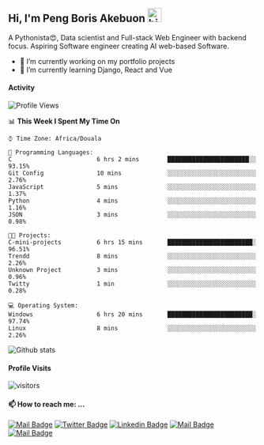  ## Hi, I'm Peng Boris Akebuon <img src="https://user-images.githubusercontent.com/1303154/88677602-1635ba80-d120-11ea-84d8-d263ba5fc3c0.gif" width="28px" alt="hi">

 A Pythonista😍, Data scientist and Full-stack Web Engineer with backend focus. Aspiring Software engineer creating AI web-based Software.
- 🔭 I’m currently working on my portfolio projects
- 🌱 I’m currently learning Django, React and Vue

#### Activity
<!--START_SECTION:waka-->
![Profile Views](http://img.shields.io/badge/Profile%20Views-27-blue)

📊 **This Week I Spent My Time On** 

```text
⌚︎ Time Zone: Africa/Douala

💬 Programming Languages: 
C                        6 hrs 2 mins        ███████████████████████░░   93.15% 
Git Config               10 mins             ░░░░░░░░░░░░░░░░░░░░░░░░░   2.76% 
JavaScript               5 mins              ░░░░░░░░░░░░░░░░░░░░░░░░░   1.37% 
Python                   4 mins              ░░░░░░░░░░░░░░░░░░░░░░░░░   1.16% 
JSON                     3 mins              ░░░░░░░░░░░░░░░░░░░░░░░░░   0.98%

🐱‍💻 Projects: 
C-mini-projects          6 hrs 15 mins       ████████████████████████░   96.51% 
Trendd                   8 mins              ░░░░░░░░░░░░░░░░░░░░░░░░░   2.26% 
Unknown Project          3 mins              ░░░░░░░░░░░░░░░░░░░░░░░░░   0.96% 
Twitty                   1 min               ░░░░░░░░░░░░░░░░░░░░░░░░░   0.28%

💻 Operating System: 
Windows                  6 hrs 20 mins       ████████████████████████░   97.74% 
Linux                    8 mins              ░░░░░░░░░░░░░░░░░░░░░░░░░   2.26%

```


<!--END_SECTION:waka-->


![Github stats](https://github-readme-stats.vercel.app/api?username=itzomen&theme=vue&show_icons=true&count_private=true)
 
 #### Profile Visits 

![visitors](https://visitor-badge.glitch.me/badge?page_id=itzomen)

#### 📫 How to reach me: ...

[![Mail Badge](https://img.shields.io/badge/-itzomen-c0392b?style=flat&labelColor=c0392b&logo=gmail&logoColor=white)](mailto:peng.akebuon2468@gmail.com)
[![Twitter Badge](https://img.shields.io/badge/-@itz_an_omen-1ca0f1?style=flat&labelColor=1ca0f1&logo=twitter&logoColor=white&link=https://twitter.com/itz_an_omen)](https://twitter.com/itz_an_omen/) [![Linkedin Badge](https://img.shields.io/badge/-Peng_Boris_Akebuon-0e76a8?style=flat&labelColor=0e76a8&logo=linkedin&logoColor=white)](https://www.linkedin.com/in/peng-boris-akebuon-0b8ba0195/)
 [![Mail Badge](https://img.shields.io/badge/-Academy_Omen-e74c3c?style=flat&labelColor=e74c3c&logo=youtube&logoColor=white)](https://https://www.youtube.com/channel/UCknaAfNfqKQDQFnqP2zMA6A?view_as=subscriber)  [![Mail Badge](https://img.shields.io/badge/-@itz_an_omen-405DE6?style=flat&labelColor=5851DB&logo=instagram&logoColor=white)](https://instagram.com/itz_an_omen)
